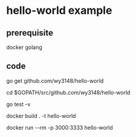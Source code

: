# hello-world example

## prerequisite
   docker
   golang
## code
  go get github.com/wy3148/hello-world
  
  cd $GOPATH/src/github.com/wy3148/hello-world
  
  go test -v
  
  docker build . -t hello-world
  
  docker run --rm -p 3000:3333 hello-world
  
